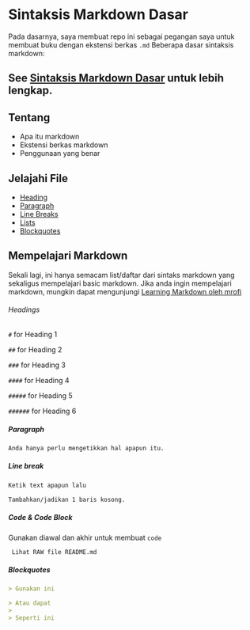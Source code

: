 # Sintaksis Markdown Dasar

Pada dasarnya, saya membuat repo ini sebagai pegangan saya untuk membuat buku dengan ekstensi berkas `.md`
Beberapa dasar sintaksis markdown:

See [Sintaksis Markdown Dasar](/Sintaksis-Markdown-Dasar/) untuk lebih lengkap.
---

## Tentang
* Apa itu markdown
* Ekstensi berkas markdown
* Penggunaan yang benar

## Jelajahi File
* [Heading](/id/headings.md)
* [Paragraph](/id/paragraph.md)
* [Line Breaks](/id/linebreaks.md)
* [Lists](/id/lists.md)
* [Blockquotes](/id/blockquotes.md)

## Mempelajari Markdown
Sekali lagi, ini hanya semacam list/daftar dari sintaks markdown yang sekaligus mempelajari basic markdown.
Jika anda ingin mempelajari markdown, mungkin dapat mengunjungi [Learning Markdown oleh mrofi](https://github.com/mrofi/learning-markdown)

###### Headings
`#` for Heading 1

`##` for Heading 2

`###` for Heading 3

`####` for Heading 4

`#####` for Heading 5

`######` for Heading 6

##### Paragraph

```markdown
Anda hanya perlu mengetikkan hal apapun itu.
```

##### Line break
```markdown
Ketik text apapun lalu

Tambahkan/jadikan 1 baris kosong.
```

##### Code & Code Block

Gunakan diawal dan akhir untuk membuat `code`

```markdown
 Lihat RAW file README.md
```

##### Blockquotes

```markdown
> Gunakan ini

> Atau dapat
>
> Seperti ini
```
